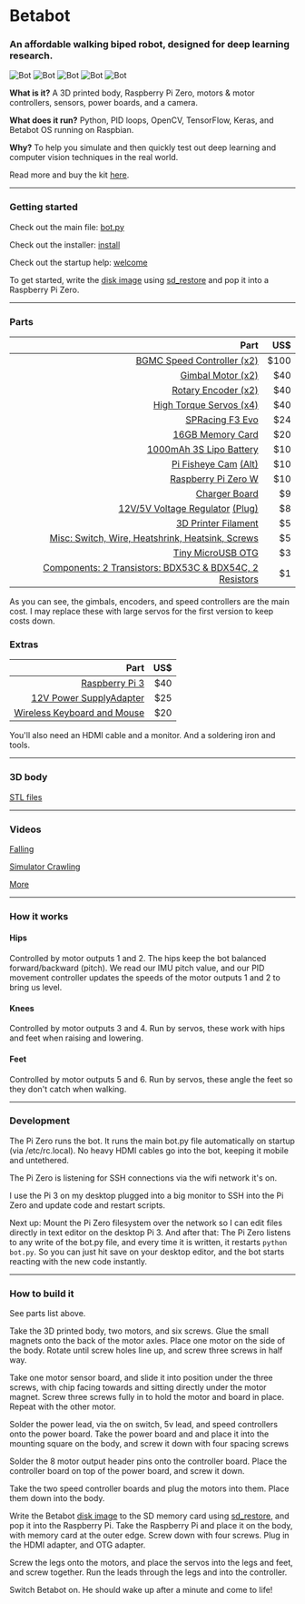 # **Betabot**

### An affordable walking biped robot, designed for deep learning research.

![Bot](docs/fall.gif)
![Bot](docs/bot4.png)
![Bot](docs/bot3.png)
![Bot](docs/bot.gif)
![Bot](docs/whoop.gif)

**What is it?**
A 3D printed body, Raspberry Pi Zero, motors & motor controllers, sensors, power boards, and a camera.

**What does it run?**
Python, PID loops, OpenCV, TensorFlow, Keras, and Betabot OS running on Raspbian.

**Why?**
To help you simulate and then quickly test out deep learning and computer vision techniques in the real world.

Read more and buy the kit [here](https://robot-overlords.myshopify.com/pages/betabot).


---
### Getting started

Check out the main file: [bot.py](source/bot.py)

Check out the installer: [install](install/install)

Check out the startup help: [welcome](scripts/welcome)

To get started, write the [disk image](coming_soon) using [sd_restore](scripts/sd_restore) and pop it into a Raspberry Pi Zero.

---

### Parts

| Part | US$ |
|--:|--:|
|[BGMC Speed Controller (x2)](http://www.rovertec.com/products-bgmc2.html)| $100 |
|[Gimbal Motor (x2)](https://www.aliexpress.com/item/Maytech-4180-130-turn-rc-brushless-gimbal-motor-in-radio-controlled-toys/1000001024913.html)| $40 |
|[Rotary Encoder (x2)](http://au.mouser.com/Search/ProductDetail.aspx?qs=Rt6VE0PE%2fOduJIB%252bRfeBZQ%3d%3d)| $40 |
|[High Torque Servos (x4)](https://hobbyking.com/en_us/turnigytm-tgy-s901d-ds-mg-robot-servo-13kg-0-14sec-58g.html)| $40 |
|[SPRacing F3 Evo](https://hobbyking.com/en_us/rjx-sp-racing-f3-evo-flight-controller.html)| $24 |
|[16GB Memory Card](https://www.adafruit.com/product/2693)| $20 |
|[1000mAh 3S Lipo Battery](https://hobbyking.com/en_us/turnigy-1000mah-3s-30c-lipo-pack.html)| $10 |
|[Pi Fisheye Cam](https://www.aliexpress.com/item/Raspberry-Pi-Zero-W-Camera-Module-Night-Vision-Wide-Angle-Fisheye-5MP-Webcam-with-Infrared-IR/32802572768.html) [(Alt)](https://www.aliexpress.com/item/Raspberry-Pi-Zero-Camera-Module-5MP-Camera-Webcam-for-Raspberry-Pi-Zero/32782501654.html)| $10 |
|[Raspberry Pi Zero W](https://www.adafruit.com/product/3400)| $10 |
|[Charger Board](https://hobbyking.com/en_us/hobbykingr-dc-4s-balance-charger-cell-checker-30w-2s-4s.html)| $9 |
|[12V/5V Voltage Regulator](https://hobbyking.com/en_us/matek-mini-power-hub-w-bec-5v-and-12v.html) [(Plug)](https://hobbyking.com/en_us/xt60-to-ec2-losi-battery-adapter-2pcs-bag.html)| $8 |
|[3D Printer Filament](https://hobbyking.com/en_us/colido-3d-printer-filament-1-75mm-pla-500g-spool-white.html)| $5 |
|[Misc: Switch, Wire, Heatshrink, Heatsink, Screws](https://www.adafruit.com/product/1478)| $5 |
|[Tiny MicroUSB OTG](https://www.adafruit.com/product/2910)| $3 |
|[Components: 2 Transistors: BDX53C & BDX54C, 2 Resistors]()| $1 | 

As you can see, the gimbals, encoders, and speed controllers are the main cost. I may replace these with large servos for the first version to keep costs down.

### **Extras**

| Part | US$ |
|--:|--:|
|[Raspberry Pi 3](https://www.adafruit.com/product/3055)| $40 |
|[12V Power Supply](https://www.adafruit.com/product/352)[Adapter](https://www.adafruit.com/product/991)| $25 |
|[Wireless Keyboard and Mouse](https://core-electronics.com.au/wireless-keyboard-and-mouse-for-raspberry-pi.html)| $20 |

You'll also need an HDMI cable and a monitor. And a soldering iron and tools.



---

### 3D body

[STL files](https://github.com/tjacobs/betabot/tree/master/ros/src/betabot_description/urdf)

---

### Videos

[Falling](https://github.com/tjacobs/betabot/blob/master/docs/fall.m4v?raw=true)

[Simulator Crawling](https://github.com/tjacobs/betabot/blob/master/docs/legs.mov?raw=true)

[More](https://github.com/tjacobs/betabot/blob/master/docs/)


---

### How it works

#### Hips

Controlled by motor outputs 1 and 2. The hips keep the bot balanced forward/backward (pitch). We read our IMU pitch value, and our PID movement controller updates the speeds of the motor outputs 1 and 2 to bring us level.

#### Knees

Controlled by motor outputs 3 and 4. Run by servos, these work with hips and feet when raising and lowering.

#### Feet

Controlled by motor outputs 5 and 6. Run by servos, these angle the feet so they don't catch when walking.


---
### Development

The Pi Zero runs the bot. It runs the main bot.py file automatically on startup (via /etc/rc.local). No heavy HDMI cables go into the bot, keeping it mobile and untethered.

The Pi Zero is listening for SSH connections via the wifi network it's on.

I use the Pi 3 on my desktop plugged into a big monitor to SSH into the Pi Zero and update code and restart scripts.

Next up: Mount the Pi Zero filesystem over the network so I can edit files directly in text editor on the desktop Pi 3. 
And after that: The Pi Zero listens to any write of the bot.py file, and every time it is written, it restarts `python bot.py`. So you can just hit save on your desktop editor, and the bot starts reacting with the new code instantly.


---
### How to build it

See parts list above.

Take the 3D printed body, two motors, and six screws. Glue the small magnets onto the back of the motor axles. Place one motor on the side of the body. Rotate until screw holes line up, and screw three screws in half way.

Take one motor sensor board, and slide it into position under the three screws, with chip facing towards and sitting directly under the motor magnet. Screw three screws fully in to hold the motor and board in place. Repeat with the other motor.

Solder the power lead, via the on switch, 5v lead, and speed controllers onto the power board. Take the power board and and place it into the mounting square on the body, and screw it down with four spacing screws

Solder the 8 motor output header pins onto the controller board. Place the controller board on top of the power board, and screw it down.

Take the two speed controller boards and plug the motors into them. Place them down into the body.

Write the Betabot [disk image](coming_soon) to the SD memory card using [sd_restore](scripts/sd_restore), and pop it into the Raspberry Pi. Take the Raspberry Pi and place it on the body, with memory card at the outer edge. Screw down with four screws. Plug in the HDMI adapter, and OTG adapter.

Screw the legs onto the motors, and place the servos into the legs and feet, and screw together. Run the leads through the legs and into the controller.

Switch Betabot on. He should wake up after a minute and come to life!
